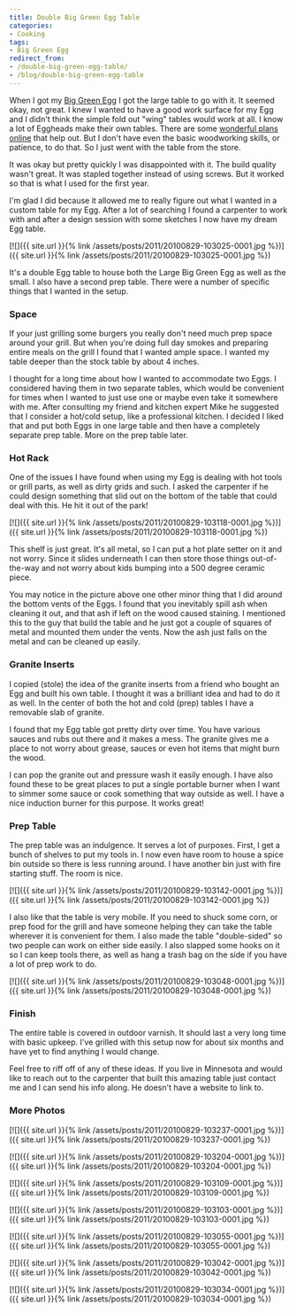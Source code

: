 ```yaml
---
title: Double Big Green Egg Table
categories:
- Cooking
tags:
- Big Green Egg
redirect_from:
- /double-big-green-egg-table/
- /blog/double-big-green-egg-table
---
```


When I got my [Big Green Egg](http://biggreenegg.com/) I got the large table to go with it. It seemed okay, not great. I knew I wanted to have a good work surface for my Egg and I didn't think the simple fold out "wing" tables would work at all. I know a lot of Eggheads make their own tables. There are some [wonderful plans online](http://www.nakedwhiz.com/cart.htm) that help out. But I don't have even the basic woodworking skills, or patience, to do that. So I just went with the table from the store.

It was okay but pretty quickly I was disappointed with it. The build quality wasn't great. It was stapled together instead of using screws. But it worked so that is what I used for the first year.

I'm glad I did because it allowed me to really figure out what I wanted in a custom table for my Egg. After a lot of searching I found a carpenter to work with and after a design session with some sketches I now have my dream Egg table.

[![]({{ site.url }}{% link /assets/posts/2011/20100829-103025-0001.jpg %})]({{ site.url }}{% link /assets/posts/2011/20100829-103025-0001.jpg %})
<!-- more -->
It's a double Egg table to house both the Large Big Green Egg as well as the small. I also have a second prep table. There were a number of specific things that I wanted in the setup.

### Space

If your just grilling some burgers you really don't need much prep space around your grill. But when you're doing full day smokes and preparing entire meals on the grill I found that I wanted ample space. I wanted my table deeper than the stock table by about 4 inches.

I thought for a long time about how I wanted to accommodate two Eggs. I considered having them in two separate tables, which would be convenient for times when I wanted to just use one or maybe even take it somewhere with me. After consulting my friend and kitchen expert Mike he suggested that I consider a hot/cold setup, like a professional kitchen. I decided I liked that and put both Eggs in one large table and then have a completely separate prep table. More on the prep table later.

### Hot Rack

One of the issues I have found when using my Egg is dealing with hot tools or grill parts, as well as dirty grids and such. I asked the carpenter if he could design something that slid out on the bottom of the table that could deal with this. He hit it out of the park!

[![]({{ site.url }}{% link /assets/posts/2011/20100829-103118-0001.jpg %})]({{ site.url }}{% link /assets/posts/2011/20100829-103118-0001.jpg %})

This shelf is just great. It's all metal, so I can put a hot plate setter on it and not worry. Since it slides underneath I can then store those things out-of-the-way and not worry about kids bumping into a 500 degree ceramic piece.

You may notice in the picture above one other minor thing that I did around the bottom vents of the Eggs. I found that you inevitably spill ash when cleaning it out, and that ash if left on the wood caused staining. I mentioned this to the guy that build the table and he just got a couple of squares of metal and mounted them under the vents. Now the ash just falls on the metal and can be cleaned up easily.

### Granite Inserts

I copied (stole) the idea of the granite inserts from a friend who bought an Egg and built his own table. I thought it was a brilliant idea and had to do it as well. In the center of both the hot and cold (prep) tables I have a removable slab of granite.

I found that my Egg table got pretty dirty over time. You have various sauces and rubs out there and it makes a mess. The granite gives me a place to not worry about grease, sauces or even hot items that might burn the wood.

I can pop the granite out and pressure wash it easily enough. I have also found these to be great places to put a single portable burner when I want to simmer some sauce or cook something that way outside as well. I have a nice induction burner for this purpose. It works great!

### Prep Table

The prep table was an indulgence. It serves a lot of purposes. First, I get a bunch of shelves to put my tools in. I now even have room to house a spice bin outside so there is less running around. I have another bin just with fire starting stuff. The room is nice.

[![]({{ site.url }}{% link /assets/posts/2011/20100829-103142-0001.jpg %})]({{ site.url }}{% link /assets/posts/2011/20100829-103142-0001.jpg %})

I also like that the table is very mobile. If you need to shuck some corn, or prep food for the grill and have someone helping they can take the table wherever it is convenient for them. I also made the table "double-sided" so two people can work on either side easily. I also slapped some hooks on it so I can keep tools there, as well as hang a trash bag on the side if you have a lot of prep work to do.

[![]({{ site.url }}{% link /assets/posts/2011/20100829-103048-0001.jpg %})]({{ site.url }}{% link /assets/posts/2011/20100829-103048-0001.jpg %})

### Finish

The entire table is covered in outdoor varnish. It should last a very long time with basic upkeep. I've grilled with this setup now for about six months and have yet to find anything I would change.

Feel free to riff off of any of these ideas. If you live in Minnesota and would like to reach out to the carpenter that built this amazing table just contact me and I can send his info along. He doesn't have a website to link to.

### More Photos

[![]({{ site.url }}{% link /assets/posts/2011/20100829-103237-0001.jpg %})]({{ site.url }}{% link /assets/posts/2011/20100829-103237-0001.jpg %})

[![]({{ site.url }}{% link /assets/posts/2011/20100829-103204-0001.jpg %})]({{ site.url }}{% link /assets/posts/2011/20100829-103204-0001.jpg %})

[![]({{ site.url }}{% link /assets/posts/2011/20100829-103109-0001.jpg %})]({{ site.url }}{% link /assets/posts/2011/20100829-103109-0001.jpg %})

[![]({{ site.url }}{% link /assets/posts/2011/20100829-103103-0001.jpg %})]({{ site.url }}{% link /assets/posts/2011/20100829-103103-0001.jpg %})

[![]({{ site.url }}{% link /assets/posts/2011/20100829-103055-0001.jpg %})]({{ site.url }}{% link /assets/posts/2011/20100829-103055-0001.jpg %})

[![]({{ site.url }}{% link /assets/posts/2011/20100829-103042-0001.jpg %})]({{ site.url }}{% link /assets/posts/2011/20100829-103042-0001.jpg %})

[![]({{ site.url }}{% link /assets/posts/2011/20100829-103034-0001.jpg %})]({{ site.url }}{% link /assets/posts/2011/20100829-103034-0001.jpg %})
